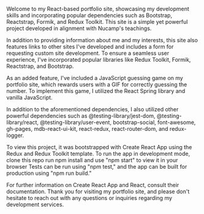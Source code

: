 Welcome to my React-based portfolio site, showcasing my development skills and incorporating popular dependencies such as Bootstrap, Reactstrap, Formik, and Redux Toolkit. This site is a simple yet powerful project developed in alignment with Nucamp's teachings.

In addition to providing information about me and my interests, this site also features links to other sites I've developed and includes a form for requesting custom site development. To ensure a seamless user experience, I've incorporated popular libraries like Redux Toolkit, Formik, Reactstrap, and Bootstrap.

As an added feature, I've included a JavaScript guessing game on my portfolio site, which rewards users with a GIF for correctly guessing the number. To implement this game, I utilized the React Spring library and vanilla JavaScript.

In addition to the aforementioned dependencies, I also utilized other powerful dependencies such as @testing-library/jest-dom, @testing-library/react, @testing-library/user-event, bootstrap-social, font-awesome, gh-pages, mdb-react-ui-kit, react-redux, react-router-dom, and redux-logger.

To view this project, it was bootstrapped with Create React App using the Redux and Redux Toolkit template. To run the app in development mode, clone this repo run npm install and  use "npm start" to view it in your browser Tests can be run using "npm test," and the app can be built for production using "npm run build."

For further information on Create React App and React, consult their documentation. Thank you for visiting my portfolio site, and please don't hesitate to reach out with any questions or inquiries regarding my development services. 
